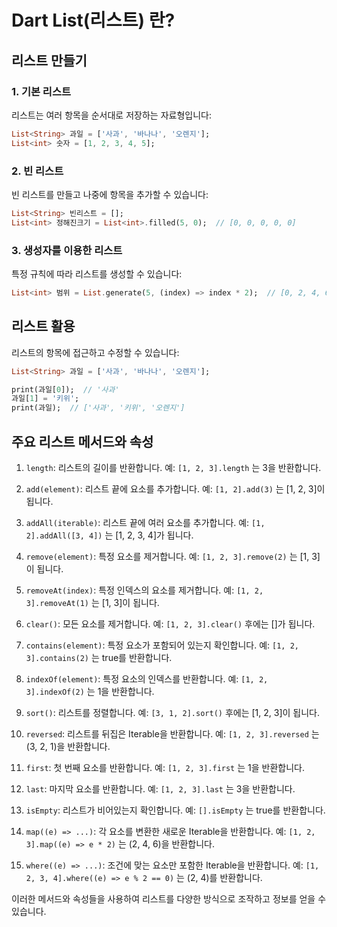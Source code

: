 # Dart List(리스트) 란?

## 리스트 만들기

### 1. 기본 리스트
리스트는 여러 항목을 순서대로 저장하는 자료형입니다:

```dart
List<String> 과일 = ['사과', '바나나', '오렌지'];
List<int> 숫자 = [1, 2, 3, 4, 5];
```

### 2. 빈 리스트
빈 리스트를 만들고 나중에 항목을 추가할 수 있습니다:

```dart
List<String> 빈리스트 = [];
List<int> 정해진크기 = List<int>.filled(5, 0);  // [0, 0, 0, 0, 0]
```

### 3. 생성자를 이용한 리스트
특정 규칙에 따라 리스트를 생성할 수 있습니다:

```dart
List<int> 범위 = List.generate(5, (index) => index * 2);  // [0, 2, 4, 6, 8]
```

## 리스트 활용

리스트의 항목에 접근하고 수정할 수 있습니다:

```dart
List<String> 과일 = ['사과', '바나나', '오렌지'];

print(과일[0]);  // '사과'
과일[1] = '키위';
print(과일);  // ['사과', '키위', '오렌지']
```

## 주요 리스트 메서드와 속성

1. `length`: 리스트의 길이를 반환합니다.
   예: `[1, 2, 3].length` 는 3을 반환합니다.

2. `add(element)`: 리스트 끝에 요소를 추가합니다.
   예: `[1, 2].add(3)` 는 [1, 2, 3]이 됩니다.

3. `addAll(iterable)`: 리스트 끝에 여러 요소를 추가합니다.
   예: `[1, 2].addAll([3, 4])` 는 [1, 2, 3, 4]가 됩니다.

4. `remove(element)`: 특정 요소를 제거합니다.
   예: `[1, 2, 3].remove(2)` 는 [1, 3]이 됩니다.

5. `removeAt(index)`: 특정 인덱스의 요소를 제거합니다.
   예: `[1, 2, 3].removeAt(1)` 는 [1, 3]이 됩니다.

6. `clear()`: 모든 요소를 제거합니다.
   예: `[1, 2, 3].clear()` 후에는 []가 됩니다.

7. `contains(element)`: 특정 요소가 포함되어 있는지 확인합니다.
   예: `[1, 2, 3].contains(2)` 는 true를 반환합니다.

8. `indexOf(element)`: 특정 요소의 인덱스를 반환합니다.
   예: `[1, 2, 3].indexOf(2)` 는 1을 반환합니다.

9. `sort()`: 리스트를 정렬합니다.
   예: `[3, 1, 2].sort()` 후에는 [1, 2, 3]이 됩니다.

10. `reversed`: 리스트를 뒤집은 Iterable을 반환합니다.
    예: `[1, 2, 3].reversed` 는 (3, 2, 1)을 반환합니다.

11. `first`: 첫 번째 요소를 반환합니다.
    예: `[1, 2, 3].first` 는 1을 반환합니다.

12. `last`: 마지막 요소를 반환합니다.
    예: `[1, 2, 3].last` 는 3을 반환합니다.

13. `isEmpty`: 리스트가 비어있는지 확인합니다.
    예: `[].isEmpty` 는 true를 반환합니다.

14. `map((e) => ...)`: 각 요소를 변환한 새로운 Iterable을 반환합니다.
    예: `[1, 2, 3].map((e) => e * 2)` 는 (2, 4, 6)을 반환합니다.

15. `where((e) => ...)`: 조건에 맞는 요소만 포함한 Iterable을 반환합니다.
    예: `[1, 2, 3, 4].where((e) => e % 2 == 0)` 는 (2, 4)를 반환합니다.

이러한 메서드와 속성들을 사용하여 리스트를 다양한 방식으로 조작하고 정보를 얻을 수 있습니다.
